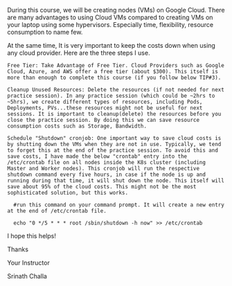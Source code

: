 During this course, we will be creating nodes (VMs) on Google Cloud. There are many advantages to using Cloud VMs compared to creating VMs on your laptop using some hypervisors. Especially time, flexibility, resource consumption to name few.

At the same time, It is very important to keep the costs down when using any cloud provider. Here are the three steps I use.

    Free Tier: Take Advantage of Free Tier. Cloud Providers such as Google Cloud, Azure, and AWS offer a free tier (about $300). This itself is more than enough to complete this course (if you follow below TIP#3).

    Cleanup Unused Resources: Delete the resources (if not needed for next practice session). In any practice session (which could be ~2hrs to ~5hrs), we create different types of resources, including Pods, Deployments, PVs...these resources might not be useful for next sessions. It is important to cleanup(delete) the resources before you close the practice session. By doing this we can save resource consumption costs such as Storage, Bandwidth.

    Schedule "Shutdown" cronjob: One important way to save cloud costs is by shutting down the VMs when they are not in use. Typically, we tend to forget this at the end of the practice session. To avoid this and save costs, I have made the below "crontab" entry into the /etc/crontab file on all nodes inside the K8s cluster (including Master and Worker nodes). This cronjob will run the respective shutdown command every five hours, in case if the node is up and running during that time, it will shut down the node. This itself will save about 95% of the cloud costs. This might not be the most sophisticated solution, but this works. 

      #run this command on your command prompt. It will create a new entry at the end of /etc/crontab file.

      echo "0 */5 * * * root /sbin/shutdown -h now" >> /etc/crontab

I hope this helps!

Thanks

Your Instructor

Srinath Challa 
